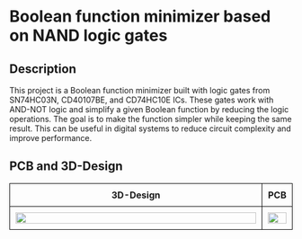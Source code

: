 # Boolean function minimizer based on NAND logic gates

## Description
This project is a Boolean function minimizer built with logic gates from SN74HC03N, CD40107BE, and CD74HC10E ICs. These gates work with AND-NOT logic and simplify a given Boolean function by reducing the logic operations. The goal is to make the function simpler while keeping the same result. This can be useful in digital systems to reduce circuit complexity and improve performance.


## PCB and 3D-Design

<p align="center">
    <table width="100%">
        <tr>
            <td style="border: 1px solid black; padding: 10px; text-align:center; width: 50%; box-sizing: border-box;">
                <div style="text-align: center;"><b>3D-Design</b></div>
            </td>
            <td style="border: 1px solid black; padding: 10px; text-align:center; width: 50%; box-sizing: border-box;">
                <div style="text-align: center;"><b>PCB</b></div>
            </td>
        </tr>
        <tr>
            <td style="border: 1px solid black; padding: 10px; text-align:center; width: 90%; box-sizing: border-box;">
                <img src="https://github.com/user-attachments/assets/e85bfd43-d56d-48d8-b387-13a57ce9000f" width="100%">
            </td>
            <td style="border: 1px solid black; padding: 10px; text-align:center; width: 90%; box-sizing: border-box;">
                <img src="https://github.com/user-attachments/assets/255cab91-21ac-43b3-b21e-abdddb41829b" width="100%">
            </td>
        </tr>
    </table>
</p>



